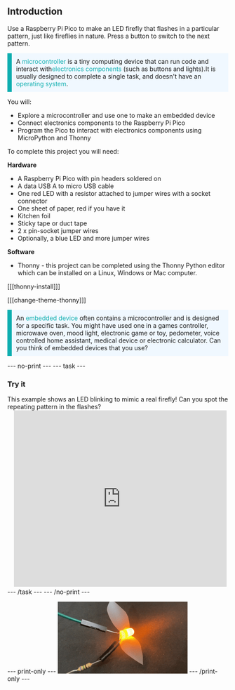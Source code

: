 ## Introduction

Use a Raspberry Pi Pico to make an LED firefly that flashes in a particular pattern, just like fireflies in nature. Press a button to switch to the next pattern. 

<p style='border-left: solid; border-width:10px; border-color: #0faeb0; background-color: aliceblue; padding: 10px;'>
A <span style="color: #0faeb0">microcontroller</span> is a tiny computing device that can run code and interact with<span style="color: #0faeb0">electronics components</span> (such as buttons and lights).It is usually designed to complete a single task, and doesn't have an <span style="color: #0faeb0">operating system</span>.
</p>

You will:
+ Explore a microcontroller and use one to make an embedded device
+ Connect electronics components to the Raspberry Pi Pico
+ Program the Pico to interact with electronics components using MicroPython and Thonny

To complete this project you will need:

**Hardware**
+ A Raspberry Pi Pico with pin headers soldered on
+ A data USB A to micro USB cable
+ One red LED with a resistor attached to jumper wires with a socket connector
+ One sheet of paper, red if you have it
+ Kitchen foil 
+ Sticky tape or duct tape
+ 2 x pin-socket jumper wires
+ Optionally, a blue LED and more jumper wires

**Software**
+ Thonny - this project can be completed using the Thonny Python editor which can be installed on a Linux, Windows or Mac computer.

[[[thonny-install]]]

[[[change-theme-thonny]]]

<p style='border-left: solid; border-width:10px; border-color: #0faeb0; background-color: aliceblue; padding: 10px;'>
An <span style="color: #0faeb0">embedded device</span> often contains a microcontroller and is designed for a specific task. You might have used one in a games controller, microwave oven, mood light, electronic game or toy, pedometer, voice controlled home assistant, medical device or electronic calculator. Can you think of embedded devices that you use?</p> 

--- no-print ---
--- task ---
### Try it
<div style="display: flex; flex-wrap: wrap">
<div style="flex-basis: 175px; flex-grow: 1">  
This example shows an LED blinking to mimic a real firefly! Can you spot the repeating pattern in the flashes? 
</div>
<div class="scratch-preview" style="margin-left: 15px;">
  <iframe allowtransparency="true" width="485" height="402" src="https://scratch.mit.edu/projects/embed/485673032/?autostart=false" frameborder="0"></iframe>
</div>
</div>
--- /task ---
--- /no-print ---

--- print-only ---
![Completed project](images/showcase_static.png)
--- /print-only ---
